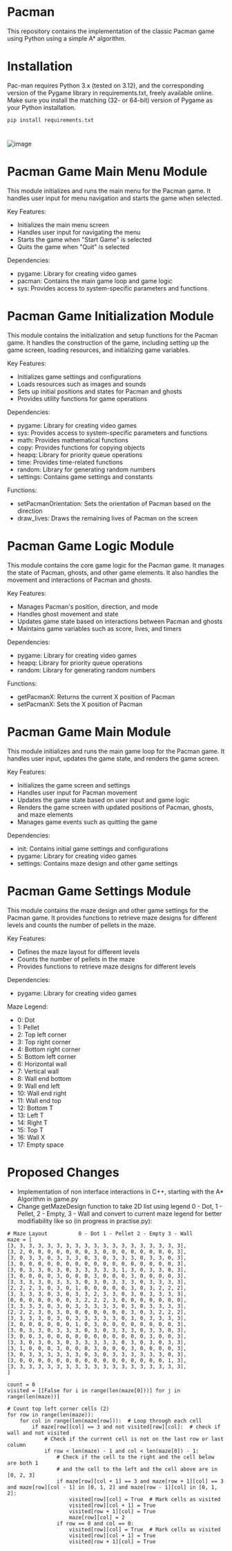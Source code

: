 # Pacman

This repository contains the implementation of the classic Pacman game using Python using a simple A* algorithm.

# Installation

Pac-man requires Python 3.x (tested on 3.12), and the corresponding version of the Pygame library in requirements.txt, freely available online. Make sure you install the matching (32- or 64-bit) version of Pygame as your Python installation.

```
pip install requirements.txt
```

#

![image](https://github.com/user-attachments/assets/ab45f6c2-2d38-4a72-b2d7-73c5d6c81114)


# Pacman Game Main Menu Module

This module initializes and runs the main menu for the Pacman game.
It handles user input for menu navigation and starts the game when selected.

Key Features:
- Initializes the main menu screen
- Handles user input for navigating the menu
- Starts the game when "Start Game" is selected
- Quits the game when "Quit" is selected

Dependencies:
- pygame: Library for creating video games
- pacman: Contains the main game loop and game logic
- sys: Provides access to system-specific parameters and functions

# Pacman Game Initialization Module

This module contains the initialization and setup functions for the Pacman game.
It handles the construction of the game, including setting up the game screen,
loading resources, and initializing game variables.

Key Features:
- Initializes game settings and configurations
- Loads resources such as images and sounds
- Sets up initial positions and states for Pacman and ghosts
- Provides utility functions for game operations

Dependencies:
- pygame: Library for creating video games
- sys: Provides access to system-specific parameters and functions
- math: Provides mathematical functions
- copy: Provides functions for copying objects
- heapq: Library for priority queue operations
- time: Provides time-related functions
- random: Library for generating random numbers
- settings: Contains game settings and constants

Functions:
- setPacmanOrientation: Sets the orientation of Pacman based on the direction
- draw_lives: Draws the remaining lives of Pacman on the screen

# Pacman Game Logic Module

This module contains the core game logic for the Pacman game.
It manages the state of Pacman, ghosts, and other game elements.
It also handles the movement and interactions of Pacman and ghosts.

Key Features:
- Manages Pacman's position, direction, and mode
- Handles ghost movement and state
- Updates game state based on interactions between Pacman and ghosts
- Maintains game variables such as score, lives, and timers

Dependencies:
- pygame: Library for creating video games
- heapq: Library for priority queue operations
- random: Library for generating random numbers

Functions:
- getPacmanX: Returns the current X position of Pacman
- setPacmanX: Sets the X position of Pacman

# Pacman Game Main Module

This module initializes and runs the main game loop for the Pacman game.
It handles user input, updates the game state, and renders the game screen.

Key Features:
- Initializes the game screen and settings
- Handles user input for Pacman movement
- Updates the game state based on user input and game logic
- Renders the game screen with updated positions of Pacman, ghosts, and maze elements
- Manages game events such as quitting the game

Dependencies:
- init: Contains initial game settings and configurations
- pygame: Library for creating video games
- settings: Contains maze design and other game settings

# Pacman Game Settings Module

This module contains the maze design and other game settings for the Pacman game.
It provides functions to retrieve maze designs for different levels and counts the number of pellets in the maze.

Key Features:
- Defines the maze layout for different levels
- Counts the number of pellets in the maze
- Provides functions to retrieve maze designs for different levels

Dependencies:
- pygame: Library for creating video games

Maze Legend:
- 0: Dot
- 1: Pellet
- 2: Top left corner
- 3: Top right corner
- 4: Bottom right corner
- 5: Bottom left corner
- 6: Horizontal wall
- 7: Vertical wall
- 8: Wall end bottom
- 9: Wall end left
- 10: Wall end right
- 11: Wall end top
- 12: Bottom T
- 13: Left T
- 14: Right T
- 15: Top T
- 16: Wall X
- 17: Empty space

# Proposed Changes

- Implementation of non interface interactions in C++, starting with the A* Algorithm in game.py
- Change getMazeDesign function to take 2D list using legend 0 - Dot, 1 - Pellet, 2 - Empty, 3 - Wall and convert to current maze legend for better modifiability like so (in progress in practise.py):
```
# Maze Layout          0 - Dot 1 - Pellet 2 - Empty 3 - Wall
maze = [
[3, 3, 3, 3, 3, 3, 3, 3, 3, 3, 3, 3, 3, 3, 3, 3, 3, 3, 3],
[3, 2, 0, 0, 0, 0, 0, 0, 0, 3, 0, 0, 0, 0, 0, 0, 0, 0, 3],
[3, 0, 3, 3, 0, 3, 3, 3, 0, 3, 0, 3, 3, 3, 0, 3, 3, 0, 3],
[3, 0, 0, 0, 0, 0, 0, 0, 0, 0, 0, 0, 0, 0, 0, 0, 0, 0, 3],
[3, 0, 3, 3, 0, 3, 0, 3, 3, 3, 3, 3, 1, 3, 0, 3, 3, 0, 3],
[3, 0, 0, 0, 0, 3, 0, 0, 0, 3, 0, 0, 0, 3, 0, 0, 0, 0, 3],
[3, 3, 3, 3, 0, 3, 3, 3, 0, 3, 0, 3, 3, 3, 0, 3, 3, 3, 3],
[2, 2, 2, 3, 0, 3, 0, 1, 0, 0, 0, 0, 0, 3, 0, 3, 2, 2, 2],
[3, 3, 3, 3, 0, 3, 0, 3, 3, 2, 3, 3, 0, 3, 0, 3, 3, 3, 3],
[0, 0, 0, 0, 0, 0, 0, 3, 2, 2, 2, 3, 0, 0, 0, 0, 0, 0, 0],
[3, 3, 3, 3, 0, 3, 0, 3, 3, 3, 3, 3, 0, 3, 0, 3, 3, 3, 3],
[2, 2, 2, 3, 0, 3, 0, 0, 0, 0, 0, 0, 0, 3, 0, 3, 2, 2, 2],
[3, 3, 3, 3, 0, 3, 0, 3, 3, 3, 3, 3, 0, 3, 0, 3, 3, 3, 3],
[3, 0, 0, 0, 0, 0, 0, 1, 0, 3, 0, 0, 0, 0, 0, 0, 0, 0, 3],
[3, 0, 3, 3, 0, 3, 3, 3, 0, 3, 0, 3, 3, 3, 0, 3, 3, 0, 3],
[3, 0, 0, 3, 0, 0, 0, 0, 0, 0, 0, 0, 0, 0, 0, 3, 0, 0, 3],
[3, 3, 0, 3, 0, 3, 0, 3, 3, 3, 3, 3, 0, 3, 0, 3, 0, 3, 3],
[3, 1, 0, 0, 0, 3, 0, 0, 0, 3, 0, 0, 0, 3, 0, 0, 0, 0, 3],
[3, 0, 3, 3, 3, 3, 3, 3, 0, 3, 0, 3, 3, 3, 3, 3, 3, 0, 3],
[3, 0, 0, 0, 0, 0, 0, 0, 0, 0, 0, 0, 0, 0, 0, 0, 0, 1, 3],
[3, 3, 3, 3, 3, 3, 3, 3, 3, 3, 3, 3, 3, 3, 3, 3, 3, 3, 3],
]

count = 0
visited = [[False for i in range(len(maze[0]))] for j in range(len(maze))]

# Count top left corner cells (2)
for row in range(len(maze)):
    for col in range(len(maze[row])):  # Loop through each cell
        if maze[row][col] == 3 and not visited[row][col]:  # check if wall and not visited
            # Check if the current cell is not on the last row or last column
            if row < len(maze) - 1 and col < len(maze[0]) - 1:
                # Check if the cell to the right and the cell below are both 1
                # and the cell to the left and the cell above are in [0, 2, 3]
                if maze[row][col + 1] == 3 and maze[row + 1][col] == 3 and maze[row][col - 1] in [0, 1, 2] and maze[row - 1][col] in [0, 1, 2]:
                    visited[row][col] = True  # Mark cells as visited
                    visited[row][col + 1] = True
                    visited[row + 1][col] = True 
                    maze[row][col] = 2
                if row == 0 and col == 0:
                    visited[row][col] = True  # Mark cells as visited
                    visited[row][col + 1] = True
                    visited[row + 1][col] = True
```
